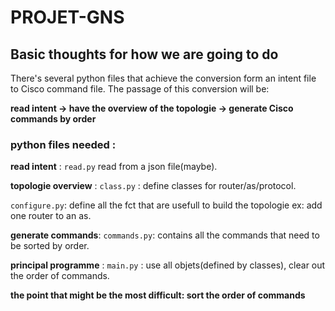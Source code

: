 # PROJET-GNS  

## Basic thoughts for how we are going to do  

There's several python files that achieve the conversion form an intent file to Cisco command file. The passage of this conversion will be:  

**read intent -> have the overview of the topologie -> generate Cisco commands by order**  

### python files needed :  

**read intent** : ```read.py``` read from a json file(maybe).  

**topologie overview** : ```class.py``` : define classes for router/as/protocol.  

```configure.py```: define all the fct that are usefull to build the topologie ex: add one router to an as.  

**generate commands**: ```commands.py```: contains all the commands that need to be sorted by order.  

**principal programme** : ```main.py``` : use all objets(defined by classes), clear out the order of commands.  

**the point that might be the most difficult: sort the order of commands**   
